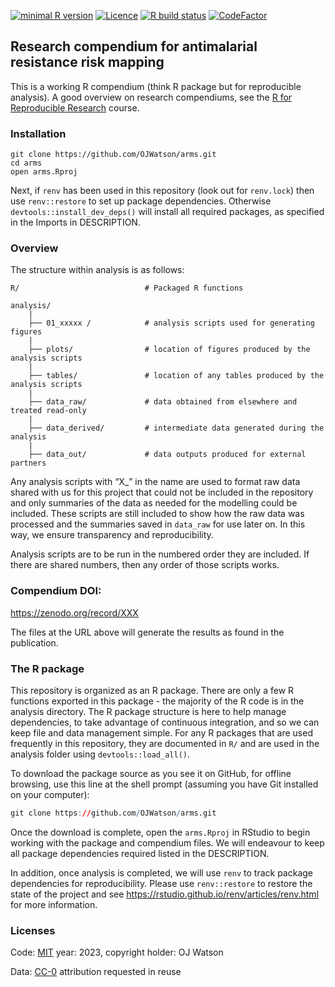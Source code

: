 
<!-- README.md is generated from README.Rmd. Please edit that file -->
<!-- badges: start -->

[![minimal R
version](https://img.shields.io/badge/R%3E%3D-4.3.2-brightgreen.svg)](https://cran.r-project.org/)
[![Licence](https://img.shields.io/github/license/mashape/apistatus.svg)](http://choosealicense.com/licenses/mit/)
[![R build
status](https://github.com/OJWatson/arms/workflows/R-CMD-check/badge.svg)](https://github.com/OJWatson/arms/actions)
[![CodeFactor](https://www.codefactor.io/repository/github/OJWatson/arms/badge)](https://www.codefactor.io/repository/github/OJWatson/arms)
<!-- badges: end -->

## Research compendium for antimalarial resistance risk mapping

This is a working R compendium (think R package but for reproducible
analysis). A good overview on research compendiums, see the [R for
Reproducible Research](https://annakrystalli.me/rrresearch/index.html)
course.

### Installation

    git clone https://github.com/OJWatson/arms.git
    cd arms
    open arms.Rproj

Next, if `renv` has been used in this repository (look out for
`renv.lock`) then use `renv::restore` to set up package dependencies.
Otherwise `devtools::install_dev_deps()` will install all required
packages, as specified in the Imports in DESCRIPTION.

### Overview

The structure within analysis is as follows:

    R/                            # Packaged R functions 

    analysis/
        |
        ├── 01_xxxxx /            # analysis scripts used for generating figures
        |
        ├── plots/                # location of figures produced by the analysis scripts
        |
        ├── tables/               # location of any tables produced by the analysis scripts
        |
        ├── data_raw/             # data obtained from elsewhere and treated read-only    
        |
        ├── data_derived/         # intermediate data generated during the analysis
        |
        ├── data_out/             # data outputs produced for external partners

Any analysis scripts with “X\_” in the name are used to format raw data
shared with us for this project that could not be included in the
repository and only summaries of the data as needed for the modelling
could be included. These scripts are still included to show how the raw
data was processed and the summaries saved in `data_raw` for use later
on. In this way, we ensure transparency and reproducibility.

Analysis scripts are to be run in the numbered order they are included.
If there are shared numbers, then any order of those scripts works.

### Compendium DOI:

<https://zenodo.org/record/XXX>

The files at the URL above will generate the results as found in the
publication.

### The R package

This repository is organized as an R package. There are only a few R
functions exported in this package - the majority of the R code is in
the analysis directory. The R package structure is here to help manage
dependencies, to take advantage of continuous integration, and so we can
keep file and data management simple. For any R packages that are used
frequently in this repository, they are documented in `R/` and are used
in the analysis folder using `devtools::load_all()`.

To download the package source as you see it on GitHub, for offline
browsing, use this line at the shell prompt (assuming you have Git
installed on your computer):

``` r
git clone https://github.com/OJWatson/arms.git
```

Once the download is complete, open the `arms.Rproj` in RStudio to begin
working with the package and compendium files. We will endeavour to keep
all package dependencies required listed in the DESCRIPTION.

<!-- To add this once all the analysis is done -->

In addition, once analysis is completed, we will use `renv` to track
package dependencies for reproducibility. Please use `renv::restore` to
restore the state of the project and see
<https://rstudio.github.io/renv/articles/renv.html> for more
information.

### Licenses

Code: [MIT](http://opensource.org/licenses/MIT) year: 2023, copyright
holder: OJ Watson

Data: [CC-0](http://creativecommons.org/publicdomain/zero/1.0/)
attribution requested in reuse

